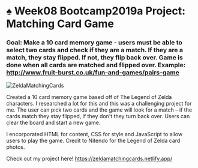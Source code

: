 # ♠️ Week08 Bootcamp2019a Project: Matching Card Game

### Goal: Make a 10 card memory game - users must be able to select two cards and check if they are a match. If they are a match, they stay flipped. If not, they flip back over. Game is done when all cards are matched and flipped over. Example: http://www.fruit-burst.co.uk/fun-and-games/pairs-game 

![ZeldaMatchingCards](https://j.gifs.com/k2KYDX.gif)

Created a 10 card memory game based off of The Legend of Zelda characters. I researched a lot for this and this was a challenging project for me. The user can pick two cards and the game will look for a match – if the cards match they stay flipped, if they don't they turn back over. Users can clear the board and start a new game. 

I encorporated HTML for content, CSS for style and JavaScript to allow users to play the game. Credit to Nitendo for the Legend of Zelda card photos. 

Check out my project here! 
https://zeldamatchingcards.netlify.app/

